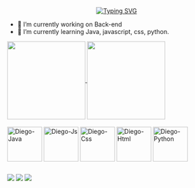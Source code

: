 <div align="center">
  <a href="https://git.io/typing-svg">
    <img src="https://readme-typing-svg.demolab.com?font=Fira+Code&weight=500&size=22&pause=1000&color=00BFFF&center=true&vCenter=true&random=false&width=524&lines=%E2%8A%B9+Welcome+to+my+profile!+" alt="Typing SVG">
  </a>
</div>

- 🔭 I’m currently working on Back-end
- 🌱 I’m currently learning Java, javascript, css, python.

<a href="https://github.com/diegoPanco/github-readme-stats">
  <img height=180em align="center" src="https://github-readme-stats.vercel.app/api?username=diegoPanco&theme=radical" />
</a>
<a href="https://github.com/diegoPanco/convoychat">
  <img height=180em align="center" src="https://github-readme-stats.vercel.app/api/top-langs?username=diegoPanco&layout=compact&langs_count=8&card_width=320&theme=radical" />
</a>


<div style= "display: inline_block"><br>
    <img align="center" alt="Diego-Java" height="80" width="80" src="https://cdn.jsdelivr.net/gh/devicons/devicon@latest/icons/java/java-original.svg" />
    <img align="center" alt="Diego-Js" height="80" width="80" src="https://cdn.jsdelivr.net/gh/devicons/devicon@latest/icons/javascript/javascript-original.svg" />
    <img align="center" alt="Diego-Css" height="80" width="80" src="https://cdn.jsdelivr.net/gh/devicons/devicon@latest/icons/css3/css3-original.svg" />
    <img align="center" alt="Diego-Html" height="80" width="80" src="https://cdn.jsdelivr.net/gh/devicons/devicon@latest/icons/html5/html5-original.svg" />
    <img align="center"  alt="Diego-Python"height="80" width="80" src="https://cdn.jsdelivr.net/gh/devicons/devicon@latest/icons/python/python-original.svg" />
</div>

##

<div>
  <a href = "mailto:pancottidiego076@gmail.com"><img src="https://img.shields.io/badge/-Gmail-%23333?style=for-the-badge&logo=gmail&logoColor=white" target="_blank"></a>
  <a href="https://www.linkedin.com/in/diegopancotti" target="_blank"><img src="https://img.shields.io/badge/-LinkedIn-%230077B5?style=for-the-badge&logo=linkedin&logoColor=white" target="_blank"></a> 
  <a href="https://wa.me/5513997378494"><img src="https://img.shields.io/badge/WhatsApp-25D366?style=for-the-badge&logo=whatsapp&logoColor=white"></a>
</div>

